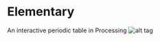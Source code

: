 # Elementary
An interactive periodic table in Processing
![alt tag](http://i.imgur.com/4m0bEN3.png)
